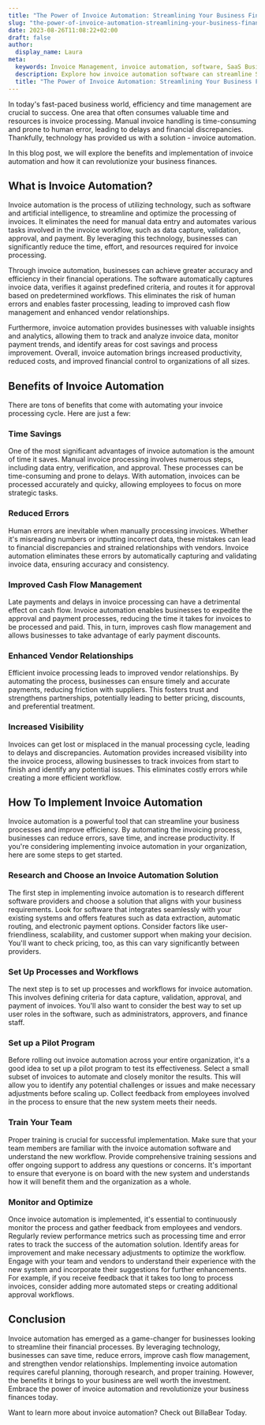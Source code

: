 ```yaml
---
title: "The Power of Invoice Automation: Streamlining Your Business Finances"
slug: "the-power-of-invoice-automation-streamlining-your-business-finances"
date: 2023-08-26T11:08:22+02:00
draft: false
author:
  display_name: Laura
meta:
  keywords: Invoice Management, invoice automation, software, SaaS Business, Software as a Service, BillaBear
  description: Explore how invoice automation software can streamline SaaS business operations, enhance customer experience, and drive growth.
  title: "The Power of Invoice Automation: Streamlining Your Business Finances"  
---
```

In today's fast-paced business world, efficiency and time management are crucial to success. One area that often consumes valuable time and resources is invoice processing. Manual invoice handling is time-consuming and prone to human error, leading to delays and financial discrepancies. Thankfully, technology has provided us with a solution - invoice automation.

In this blog post, we will explore the benefits and implementation of invoice automation and how it can revolutionize your business finances.

<!--more-->

## What is Invoice Automation?

Invoice automation is the process of utilizing technology, such as software and artificial intelligence, to streamline and optimize the processing of invoices. It eliminates the need for manual data entry and automates various tasks involved in the invoice workflow, such as data capture, validation, approval, and payment. By leveraging this technology, businesses can significantly reduce the time, effort, and resources required for invoice processing.

Through invoice automation, businesses can achieve greater accuracy and efficiency in their financial operations. The software automatically captures invoice data, verifies it against predefined criteria, and routes it for approval based on predetermined workflows. This eliminates the risk of human errors and enables faster processing, leading to improved cash flow management and enhanced vendor relationships.

Furthermore, invoice automation provides businesses with valuable insights and analytics, allowing them to track and analyze invoice data, monitor payment trends, and identify areas for cost savings and process improvement. Overall, invoice automation brings increased productivity, reduced costs, and improved financial control to organizations of all sizes.

## Benefits of Invoice Automation

There are tons of benefits that come with automating your invoice processing cycle. Here are just a few:

### Time Savings

One of the most significant advantages of invoice automation is the amount of time it saves. Manual invoice processing involves numerous steps, including data entry, verification, and approval. These processes can be time-consuming and prone to delays. With automation, invoices can be processed accurately and quicky, allowing employees to focus on more strategic tasks.

### Reduced Errors

Human errors are inevitable when manually processing invoices. Whether it's misreading numbers or inputting incorrect data, these mistakes can lead to financial discrepancies and strained relationships with vendors. Invoice automation eliminates these errors by automatically capturing and validating invoice data, ensuring accuracy and consistency.

### Improved Cash Flow Management

Late payments and delays in invoice processing can have a detrimental effect on cash flow. Invoice automation enables businesses to expedite the approval and payment processes, reducing the time it takes for invoices to be processed and paid. This, in turn, improves cash flow management and allows businesses to take advantage of early payment discounts.

### Enhanced Vendor Relationships

Efficient invoice processing leads to improved vendor relationships. By automating the process, businesses can ensure timely and accurate payments, reducing friction with suppliers. This fosters trust and strengthens partnerships, potentially leading to better pricing, discounts, and preferential treatment.

### Increased Visibility

Invoices can get lost or misplaced in the manual processing cycle, leading to delays and discrepancies. Automation provides increased visibility into the invoice process, allowing businesses to track invoices from start to finish and identify any potential issues. This eliminates costly errors while creating a more efficient workflow.

## How To Implement Invoice Automation

Invoice automation is a powerful tool that can streamline your business processes and improve efficiency. By automating the invoicing process, businesses can reduce errors, save time, and increase productivity. If you're considering implementing invoice automation in your organization, here are some steps to get started.

### Research and Choose an Invoice Automation Solution

The first step in implementing invoice automation is to research different software providers and choose a solution that aligns with your business requirements. Look for software that integrates seamlessly with your existing systems and offers features such as data extraction, automatic routing, and electronic payment options. Consider factors like user-friendliness, scalability, and customer support when making your decision. You'll want to check pricing, too, as this can vary significantly between providers.

### Set Up Processes and Workflows

The next step is to set up processes and workflows for invoice automation. This involves defining criteria for data capture, validation, approval, and payment of invoices. You'll also want to consider the best way to set up user roles in the software, such as administrators, approvers, and finance staff.

### Set up a Pilot Program

Before rolling out invoice automation across your entire organization, it's a good idea to set up a pilot program to test its effectiveness. Select a small subset of invoices to automate and closely monitor the results. This will allow you to identify any potential challenges or issues and make necessary adjustments before scaling up. Collect feedback from employees involved in the process to ensure that the new system meets their needs.

### Train Your Team

Proper training is crucial for successful implementation. Make sure that your team members are familiar with the invoice automation software and understand the new workflow. Provide comprehensive training sessions and offer ongoing support to address any questions or concerns. It's important to ensure that everyone is on board with the new system and understands how it will benefit them and the organization as a whole.

### Monitor and Optimize

Once invoice automation is implemented, it's essential to continuously monitor the process and gather feedback from employees and vendors. Regularly review performance metrics such as processing time and error rates to track the success of the automation solution. Identify areas for improvement and make necessary adjustments to optimize the workflow. Engage with your team and vendors to understand their experience with the new system and incorporate their suggestions for further enhancements. For example, if you receive feedback that it takes too long to process invoices, consider adding more automated steps or creating additional approval workflows.


## Conclusion

Invoice automation has emerged as a game-changer for businesses looking to streamline their financial processes. By leveraging technology, businesses can save time, reduce errors, improve cash flow management, and strengthen vendor relationships. Implementing invoice automation requires careful planning, thorough research, and proper training. However, the benefits it brings to your business are well worth the investment. Embrace the power of invoice automation and revolutionize your business finances today.

Want to learn more about invoice automation? Check out BillaBear Today.

